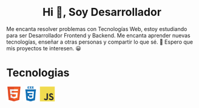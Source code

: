 <div align="center">
<img src="https://fullvendor.net/uploads/yo.jpg" width="200" alt=""> 
  <h1 align="center">Hi 👋, Soy Desarrollador</h1>
  </div>

Me encanta resolver problemas con Tecnologías Web, estoy estudiando para ser Desarrollador Frontend y Backend. Me encanta aprender nuevas tecnologías, enseñar a otras personas y compartir lo que sé. 💁 Espero que mis proyectos te interesen. 😀
 <div align="left">
  <h1 align="left">Tecnologias</h1>
  <div align="left">
      <img src="https://github.com/devicons/devicon/raw/master/icons/html5/html5-original.svg" title="HTML5" alt="HTML" width="40" height="40" style="max-width: 100%;">
      <img src="https://github.com/devicons/devicon/raw/master/icons/css3/css3-plain-wordmark.svg" title="CSS3" alt="CSS" width="40" height="40" style="max-width: 100%;">
     <img src="https://github.com/devicons/devicon/raw/master/icons/javascript/javascript-original.svg" title="JavaScript" alt="JavaScript" width="40" height="40" style="max-width: 100%;">
  </div>
 </div>


